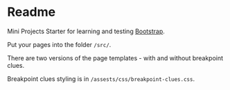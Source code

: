 # Readme

Mini Projects Starter for learning and testing [Bootstrap](https://getbootstrap.com/).

Put your pages into the folder `/src/`.

There are two versions of the page templates - with and without breakpoint clues.

Breakpoint clues styling is in `/assests/css/breakpoint-clues.css`.
